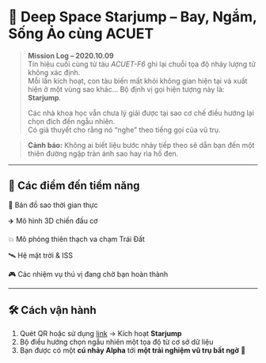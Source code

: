 # 🚀 Deep Space Starjump – Bay, Ngắm, Sống Ảo cùng ACUET

> **Mission Log – 2020.10.09**  
> Tín hiệu cuối cùng từ tàu *ACUET-F6* ghi lại chuỗi tọa độ nhảy lượng tử không xác định.  
> Mỗi lần kích hoạt, con tàu biến mất khỏi không gian hiện tại và xuất hiện ở một vùng sao khác… 
> Bộ định vị gọi hiện tượng này là: **Starjump**.  
> 
> Các nhà khoa học vẫn chưa lý giải được tại sao cơ chế điều hướng lại chọn đích đến ngẫu nhiên.  
> Có giả thuyết cho rằng nó “nghe” theo tiếng gọi của vũ trụ.  

> **Cảnh báo:** Không ai biết liệu bước nhảy tiếp theo sẽ dẫn bạn đến một thiên đường ngập tràn ánh sao hay rìa hố đen.

---

## 🌌 Các điểm đến tiềm năng
💫 Bản đồ sao thời gian thực

✈️ Mô hình 3D chiến đấu cơ

💥 Mô phỏng thiên thạch va chạm Trái Đất

🛰  Hệ mặt trời & ISS

🎮 Các nhiệm vụ thú vị đang chờ bạn hoàn thành

---

## 🛠 Cách vận hành
1. Quét QR hoặc sử dụng [link](google.com) → Kích hoạt **Starjump**
2. Bộ điều hướng chọn ngẫu nhiên một tọa độ từ cơ sở dữ liệu
3. Bạn được có một **cú nhảy Alpha** tới **một trải nghiệm vũ trụ bất ngờ** 🎁

